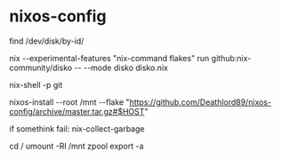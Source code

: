 # nixos-config

find /dev/disk/by-id/

nix --experimental-features "nix-command flakes" run github:nix-community/disko -- --mode disko disko.nix

nix-shell -p git

nixos-install --root /mnt --flake "https://github.com/Deathlord89/nixos-config/archive/master.tar.gz#$HOST"

if somethink fail: nix-collect-garbage

cd /
umount -Rl /mnt
zpool export -a
